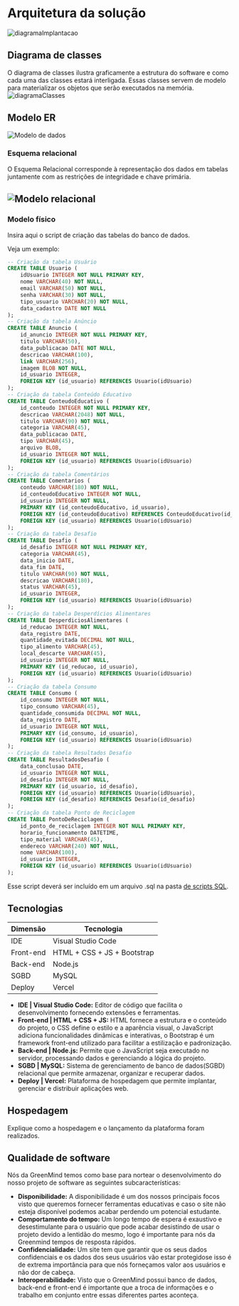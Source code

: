 # Arquitetura da solução

![diagramaImplantacao](https://github.com/user-attachments/assets/f0c225cd-5711-4b56-aec5-c23ee7ed47ea)


## Diagrama de classes

O diagrama de classes ilustra graficamente a estrutura do software e como cada uma das classes estará interligada. Essas classes servem de modelo para materializar os objetos que serão executados na memória.
![diagramaClasses](images/diagramaclass.png)



##  Modelo ER

![Modelo de dados](./images/diagramapeter.svg)





### Esquema relacional

O Esquema Relacional corresponde à representação dos dados em tabelas juntamente com as restrições de integridade e chave primária.
 
<!--
![Exemplo de um modelo relacional](images/modelo_relacional.png "Exemplo de modelo relacional.")
-->
![Modelo relacional](images/diagramapedegalinha.png "Modelo relacional")
---


### Modelo físico

Insira aqui o script de criação das tabelas do banco de dados.

Veja um exemplo:
<!--
```sql
-- Criação da tabela Medico
CREATE TABLE Medico (
    MedCodigo INTEGER PRIMARY KEY,
    MedNome VARCHAR(100)
);

-- Criação da tabela Paciente
CREATE TABLE Paciente (
    PacCodigo INTEGER PRIMARY KEY,
    PacNome VARCHAR(100)
);

-- Criação da tabela Consulta
CREATE TABLE Consulta (
    ConCodigo INTEGER PRIMARY KEY,
    MedCodigo INTEGER,
    PacCodigo INTEGER,
    Data DATE,
    FOREIGN KEY (MedCodigo) REFERENCES Medico(MedCodigo),
    FOREIGN KEY (PacCodigo) REFERENCES Paciente(PacCodigo)
);

-- Criação da tabela Medicamento
CREATE TABLE Medicamento (
    MdcCodigo INTEGER PRIMARY KEY,
    MdcNome VARCHAR(100)
);

-- Criação da tabela Prescricao
CREATE TABLE Prescricao (
    ConCodigo INTEGER,
    MdcCodigo INTEGER,
    Posologia VARCHAR(200),
    PRIMARY KEY (ConCodigo, MdcCodigo),
    FOREIGN KEY (ConCodigo) REFERENCES Consulta(ConCodigo),
    FOREIGN KEY (MdcCodigo) REFERENCES Medicamento(MdcCodigo)
);
```
-->
```sql
-- Criação da tabela Usuário
CREATE TABLE Usuario (
    idUsuario INTEGER NOT NULL PRIMARY KEY,
    nome VARCHAR(40) NOT NULL,
    email VARCHAR(50) NOT NULL,
    senha VARCHAR(30) NOT NULL,
    tipo_usuario VARCHAR(20) NOT NULL,
    data_cadastro DATE NOT NULL
);
-- Criação da tabela Anúncio
CREATE TABLE Anuncio (
    id_anuncio INTEGER NOT NULL PRIMARY KEY,
    titulo VARCHAR(50),
    data_publicacao DATE NOT NULL,
    descricao VARCHAR(100),
    link VARCHAR(256),
    imagem BLOB NOT NULL,
    id_usuario INTEGER,
    FOREIGN KEY (id_usuario) REFERENCES Usuario(idUsuario)
);
-- Criação da tabela Conteúdo Educativo
CREATE TABLE ConteudoEducativo (
    id_conteudo INTEGER NOT NULL PRIMARY KEY,
    descricao VARCHAR(2048) NOT NULL,
    titulo VARCHAR(90) NOT NULL,
    categoria VARCHAR(45),
    data_publicacao DATE,
    tipo VARCHAR(45),
    arquivo BLOB,
    id_usuario INTEGER NOT NULL,
    FOREIGN KEY (id_usuario) REFERENCES Usuario(idUsuario)
);
-- Criação da tabela Comentários
CREATE TABLE Comentarios (
    conteudo VARCHAR(180) NOT NULL,
    id_conteudoEducativo INTEGER NOT NULL,
    id_usuario INTEGER NOT NULL,
    PRIMARY KEY (id_conteudoEducativo, id_usuario),
    FOREIGN KEY (id_conteudoEducativo) REFERENCES ConteudoEducativo(id_conteudo),
    FOREIGN KEY (id_usuario) REFERENCES Usuario(idUsuario)
);
-- Criação da tabela Desafio
CREATE TABLE Desafio (
    id_desafio INTEGER NOT NULL PRIMARY KEY,
    categoria VARCHAR(45),
    data_inicio DATE,
    data_fim DATE,
    titulo VARCHAR(90) NOT NULL,
    descricao VARCHAR(180),
    status VARCHAR(45),
    id_usuario INTEGER,
    FOREIGN KEY (id_usuario) REFERENCES Usuario(idUsuario)
);
-- Criação da tabela Desperdícios Alimentares
CREATE TABLE DesperdiciosAlimentares (
    id_reducao INTEGER NOT NULL,
    data_registro DATE,
    quantidade_evitada DECIMAL NOT NULL,
    tipo_alimento VARCHAR(45),
    local_descarte VARCHAR(45),
    id_usuario INTEGER NOT NULL,
    PRIMARY KEY (id_reducao, id_usuario),
    FOREIGN KEY (id_usuario) REFERENCES Usuario(idUsuario)
);
-- Criação da tabela Consumo
CREATE TABLE Consumo (
    id_consumo INTEGER NOT NULL,
    tipo_consumo VARCHAR(45),
    quantidade_consumida DECIMAL NOT NULL,
    data_registro DATE,
    id_usuario INTEGER NOT NULL,
    PRIMARY KEY (id_consumo, id_usuario),
    FOREIGN KEY (id_usuario) REFERENCES Usuario(idUsuario)
);
-- Criação da tabela Resultados Desafio
CREATE TABLE ResultadosDesafio (
    data_conclusao DATE,
    id_usuario INTEGER NOT NULL,
    id_desafio INTEGER NOT NULL,
    PRIMARY KEY (id_usuario, id_desafio),
    FOREIGN KEY (id_usuario) REFERENCES Usuario(idUsuario),
    FOREIGN KEY (id_desafio) REFERENCES Desafio(id_desafio)
);
-- Criação da tabela Ponto de Reciclagem
CREATE TABLE PontoDeReciclagem (
    id_ponto_de_reciclagem INTEGER NOT NULL PRIMARY KEY,
    horario_funcionamento DATETIME,
    tipo_material VARCHAR(45),
    endereco VARCHAR(240) NOT NULL,
    nome VARCHAR(100),
    id_usuario INTEGER,
    FOREIGN KEY (id_usuario) REFERENCES Usuario(idUsuario)
);
```
Esse script deverá ser incluído em um arquivo .sql na pasta [de scripts SQL](../src/db).


## Tecnologias

| **Dimensão**   | **Tecnologia**  |
| ---            | ---             |
| IDE            | Visual Studio Code |
| Front-end      | HTML + CSS + JS + Bootstrap|
| Back-end       | Node.js         |
| SGBD           | MySQL           |
| Deploy         | Vercel          |

- **IDE | Visual Studio Code:** Editor de código que facilita o desenvolvimento fornecendo extensões e ferramentas.
- **Front-end | HTML + CSS + JS:** HTML fornece a estrutura e o conteúdo do projeto, o CSS define o estilo e a aparência visual, o JavaScript  adiciona funcionalidades dinâmicas e interativas, o Bootstrap é um framework front-end utilizado para facilitar a estilização e padronização.
- **Back-end | Node.js:** Permite que o JavaScript seja executado no servidor, processando dados e gerenciando a lógica do projeto.
- **SGBD | MySQL:** Sistema de gerenciamento de banco de dados(SGBD) relacional que permite armazenar, organizar e recuperar dados.
- **Deploy | Vercel:**  Plataforma de hospedagem que permite implantar, gerenciar e distribuir aplicações web.
  
## Hospedagem

Explique como a hospedagem e o lançamento da plataforma foram realizados.


## Qualidade de software

<!--
Conceituar qualidade é uma tarefa complexa, mas ela pode ser vista como um método gerencial que, por meio de procedimentos disseminados por toda a organização, busca garantir um produto final que satisfaça às expectativas dos stakeholders.

No contexto do desenvolvimento de software, qualidade pode ser entendida como um conjunto de características a serem atendidas, de modo que o produto de software atenda às necessidades de seus usuários. Entretanto, esse nível de satisfação nem sempre é alcançado de forma espontânea, devendo ser continuamente construído. Assim, a qualidade do produto depende fortemente do seu respectivo processo de desenvolvimento.

A norma internacional ISO/IEC 25010, que é uma atualização da ISO/IEC 9126, define oito características e 30 subcaracterísticas de qualidade para produtos de software. Com base nessas características e nas respectivas subcaracterísticas, identifique as subcaracterísticas que sua equipe utilizará como base para nortear o desenvolvimento do projeto de software, considerando alguns aspectos simples de qualidade. Justifique as subcaracterísticas escolhidas pelo time e elenque as métricas que permitirão à equipe avaliar os objetos de interesse.
-->

Nós da GreenMind temos como base para nortear o desenvolvimento do nosso projeto de software as seguintes subcaracterísticas:
- **Disponibilidade:** A disponibilidade é um dos nossos principais focos visto que queremos fornecer ferramentas educativas e caso o site não esteja disponível podemos acabar perdendo um potencial estudante.
- **Comportamento do tempo:** Um longo tempo de espera é exaustivo e desestimulante para o usuário que pode acabar desistindo de usar o projeto devido a lentidão do mesmo, logo é importante para nós da Greenmind tempos de resposta rápidos.
- **Confidencialidade:** Um site tem que garantir que os seus dados confidenciais e os dados dos seus usuários vão estar protegidose isso é de extrema importância para que nós forneçamos valor aos usuários e não dor de cabeça.
- **Interoperabilidade:** Visto que o GreenMind possui banco de dados, back-end e front-end é importante que a troca de informações e o trabalho em conjunto entre essas diferentes partes aconteça.


